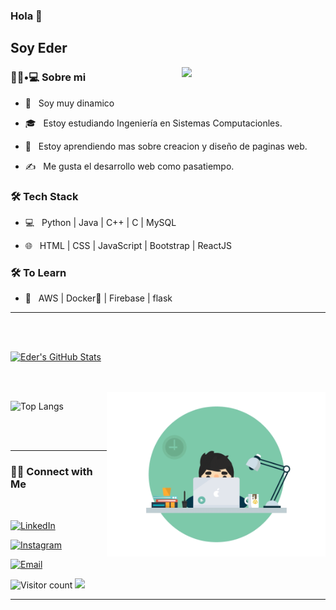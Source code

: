 ### Hola 👋<h2> Soy Eder </h2>

<img align='right' src="https://media.giphy.com/media/M9gbBd9nbDrOTu1Mqx/giphy.gif" width="230">

<h3> 👨🏻•💻 Sobre mi </h3>



- 🤔 &nbsp; Soy muy dinamico

- 🎓 &nbsp; Estoy estudiando Ingeniería en Sistemas Computacionles.

- 🌱 &nbsp; Estoy aprendiendo mas sobre creacion y diseño de paginas web.

- ✍️ &nbsp; Me gusta el desarrollo web como pasatiempo.



<h3>🛠 Tech Stack</h3>



- 💻 &nbsp; Python | Java | C++ | C | MySQL

- 🌐 &nbsp; HTML | CSS | JavaScript | Bootstrap | ReactJS

<!--

- 🛢 &nbsp; MySQL | MongoDB

- 🔧 &nbsp; Git | Markdown | Selenium | Tidyverse

- 🖥 &nbsp; Illustrator| Photoshop | InDesign

-->



<h3>🛠 To Learn</h3>

- 🔧 &nbsp; AWS | Docker🐳 | Firebase | flask

<hr>



<br/><br/>

[![Eder's GitHub Stats](https://github-readme-stats.vercel.app/api?username=eder29&show_icons=true)](https://github.com/eder29)

<br/>

<br/>

<img src="https://github.com/nirala69/nirala69/blob/master/70804f7e25b11f29db904f2fa7b4cd9d.gif" width="350" align='right'>

![Top Langs](https://github-readme-stats.vercel.app/api/top-langs/?username=shivam0110&show_icons=true)

<br><br>



<hr>



<h3> 🤝🏻 Connect with Me </h3>

<br>



<p align="center">



<a href="https://www.linkedin.com/in/eder-mogollon-5b490114a/"><img alt="LinkedIn" src="https://img.shields.io/badge/LinkedIn-Shivam%20Malpani-blue?style=flat-square&logo=linkedin"></a>

<a href="https://www.instagram.com/i__disbalance/"><img alt="Instagram" src="https://img.shields.io/badge/Instagram-i__disbalance-black?style=flat-square&logo=instagram"></a>

<a href="mailto:mogollonpastiti@gmail.com"><img alt="Email" src="https://img.shields.io/badge/Email-mogollonpastiti@gmail.com-blue?style=flat-square&logo=gmail"></a>

</p>





![Visitor count](https://visitor-badge.laobi.icu/badge?page_id=eder29.eder29)   <img src="https://media.giphy.com/media/dxn6fRlTIShoeBr69N/giphy.gif" width="30">





<hr>



